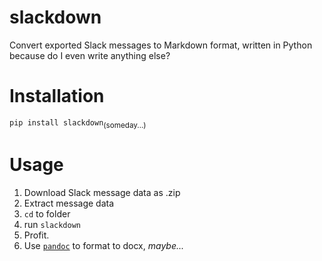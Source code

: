 # slackdown
Convert exported Slack messages to Markdown format, written in Python because do I even write anything else?

# Installation
`pip install slackdown`<sub>(someday...)</sub>

# Usage
1. Download Slack message data as .zip
2. Extract message data
3. `cd` to folder
4. run `slackdown`
5. Profit.
6. Use [`pandoc`](https://pandoc.org) to format to docx, _maybe..._

